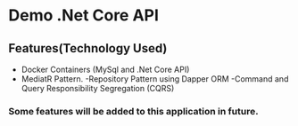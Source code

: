 # Demo .Net Core API 
## Features(Technology Used)

- Docker Containers (MySql and .Net Core API)
- MediatR Pattern.
-Repository Pattern using Dapper ORM 
-Command and Query Responsibility Segregation (CQRS)

### Some features will be added to this application in future.

